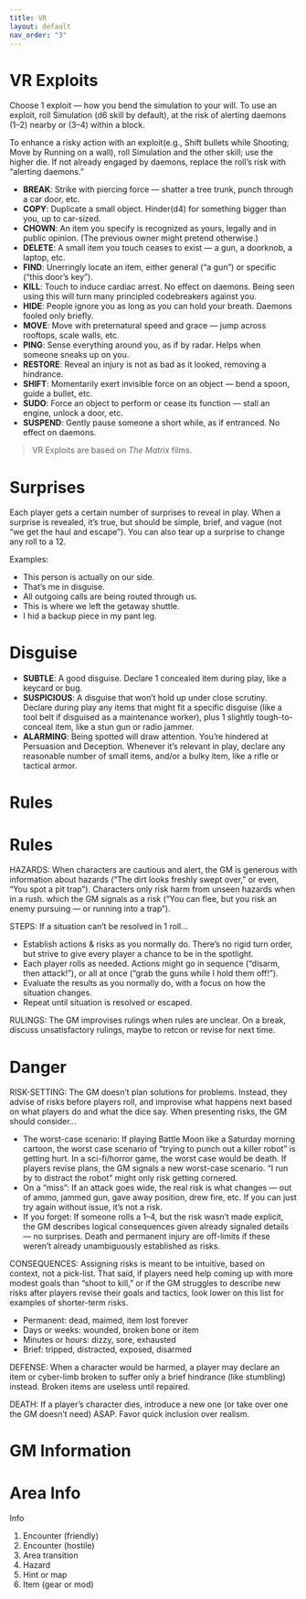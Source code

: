 ```yaml
---
title: VR
layout: default
nav_order: "3"
---
```


# VR Exploits

Choose 1 exploit — how you bend the simulation to your will. To use an exploit, roll Simulation (d6 skill by default), at the risk of alerting daemons (1–2) nearby or (3–4) within a block.

To enhance a risky action with an exploit(e.g., Shift bullets while Shooting; Move by Running on a wall), roll Simulation and the other skill; use the higher die. If not already engaged by daemons, replace the roll’s risk with “alerting daemons.”

+ **BREAK**: Strike with piercing force — shatter a tree trunk, punch through a car door, etc.
+ **COPY**: Duplicate a small object. Hinder(d4) for something bigger than you, up to car-sized.
+ **CHOWN**: An item you specify is recognized as yours, legally and in public opinion. (The previous owner might pretend otherwise.)
+ **DELETE**: A small item you touch ceases to exist — a gun, a doorknob, a laptop, etc.
+ **FIND**: Unerringly locate an item, either general (“a gun”) or specific (“this door’s key”).
+ **KILL**: Touch to induce cardiac arrest. No effect on daemons. Being seen using this will turn many principled codebreakers against you.
+ **HIDE**: People ignore you as long as you can hold your breath. Daemons fooled only briefly.
+ **MOVE**: Move with preternatural speed and grace — jump across rooftops, scale walls, etc.
+ **PING**: Sense everything around you, as if by radar. Helps when someone sneaks up on you.
+ **RESTORE**: Reveal an injury is not as bad as it looked, removing a hindrance.
+ **SHIFT**: Momentarily exert invisible force on an object — bend a spoon, guide a bullet, etc.
+ **SUDO**: Force an object to perform or cease its function — stall an engine, unlock a door, etc.
+ **SUSPEND**: Gently pause someone a short while, as if entranced. No effect on daemons.

> VR Exploits are based on _The Matrix_ films.



# Surprises

Each player gets a certain number of surprises to reveal in play. When a surprise is revealed, it’s true, but should be simple, brief, and vague (not “we get the haul and escape”). You can also tear up a surprise to change any roll to a 12.

Examples:

+ This person is actually on our side.
+ That’s me in disguise.
+ All outgoing calls are being routed through us.
+ This is where we left the getaway shuttle.
+ I hid a backup piece in my pant leg.

# Disguise

+ **SUBTLE**: A good disguise. Declare 1 concealed item during play, like a keycard or bug.
+  **SUSPICIOUS**: A disguise that won’t hold up under close scrutiny. Declare during play any items that might fit a specific disguise (like a tool belt if disguised as a maintenance worker), plus 1 slightly tough-to-conceal item, like a stun gun or radio jammer.
+  **ALARMING**: Being spotted will draw attention. You’re hindered at Persuasion and Deception. Whenever it’s relevant in play, declare any reasonable number of small items, and/or a bulky item, like a rifle or tactical armor.


# Rules



# Rules

HAZARDS: When characters are cautious and alert, the GM is generous with information about
hazards (“The dirt looks freshly swept over,” or even, “You spot a pit trap”). Characters only risk harm from unseen hazards when in a rush. which the GM signals as a risk (“You can flee, but you risk an enemy pursuing — or running into a trap”).

STEPS: If a situation can’t be resolved in 1 roll...
+ Establish actions & risks as you normally do. There’s no rigid turn order, but strive to give every player a chance to be in the spotlight.
+ Each player rolls as needed. Actions might go in sequence (“disarm, then attack!”), or all at once (“grab the guns while I hold them off!”).
+ Evaluate the results as you normally do, with a focus on how the situation changes.
+ Repeat until situation is resolved or escaped.

RULINGS: The GM improvises rulings when rules
are unclear. On a break, discuss unsatisfactory
rulings, maybe to retcon or revise for next time.

# Danger

RISK-SETTING: The GM doesn’t plan solutions for problems. Instead, they advise of risks before players roll, and improvise what happens next based on what players do and what the dice say. When presenting risks, the GM should consider...

+ The worst-case scenario: If playing Battle Moon like a Saturday morning cartoon, the worst case scenario of “trying to punch out a killer robot” is getting hurt. In a sci-fi/horror game, the worst case would be death. If players revise plans, the GM signals a new worst-case scenario. “I run by to distract the robot” might only risk getting cornered.
+ On a “miss”: If an attack goes wide, the real risk is what changes — out of ammo, jammed gun, gave away position, drew fire, etc. If you can just try again without issue, it’s not a risk.
+ If you forget: If someone rolls a 1–4, but the risk wasn’t made explicit, the GM describes logical consequences given already signaled details — no surprises. Death and permanent injury are off-limits if these weren’t already unambiguously established as risks.

CONSEQUENCES: Assigning risks is meant to be intuitive, based on context, not a pick-list. That said, if players need help coming up with more modest goals than “shoot to kill,” or if the GM struggles to describe new risks after players revise their goals and tactics, look lower on this list for examples of shorter-term risks.

+ Permanent: dead, maimed, item lost forever
+ Days or weeks: wounded, broken bone or item
+ Minutes or hours: dizzy, sore, exhausted
+ Brief: tripped, distracted, exposed, disarmed

DEFENSE: When a character would be harmed, a player may declare an item or cyber-limb broken to suffer only a brief hindrance (like stumbling) instead. Broken items are useless until repaired.

DEATH: If a player’s character dies, introduce a new one (or take over one the GM doesn’t need) ASAP. Favor quick inclusion over realism.

# GM Information




# Area Info

Info 
1. Encounter (friendly)
2. Encounter (hostile)
3. Area transition
4. Hazard
5. Hint or map
6. Item (gear or mod)